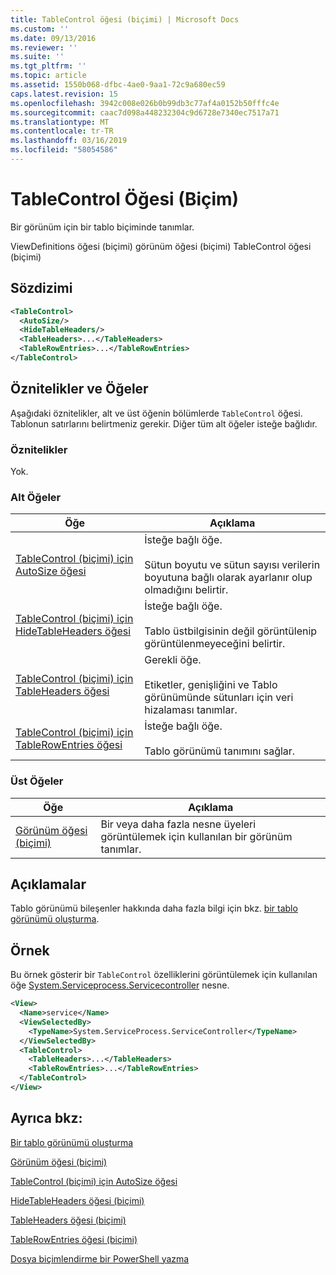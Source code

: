 ```yaml
---
title: TableControl öğesi (biçimi) | Microsoft Docs
ms.custom: ''
ms.date: 09/13/2016
ms.reviewer: ''
ms.suite: ''
ms.tgt_pltfrm: ''
ms.topic: article
ms.assetid: 1550b068-dfbc-4ae0-9aa1-72c9a680ec59
caps.latest.revision: 15
ms.openlocfilehash: 3942c008e026b0b99db3c77af4a0152b50fffc4e
ms.sourcegitcommit: caac7d098a448232304c9d6728e7340ec7517a71
ms.translationtype: MT
ms.contentlocale: tr-TR
ms.lasthandoff: 03/16/2019
ms.locfileid: "58054586"
---
```

# <a name="tablecontrol-element-format"></a>TableControl Öğesi (Biçim)

Bir görünüm için bir tablo biçiminde tanımlar.

ViewDefinitions öğesi (biçimi) görünüm öğesi (biçimi) TableControl öğesi (biçimi)

## <a name="syntax"></a>Sözdizimi

```xml
<TableControl>
  <AutoSize/>
  <HideTableHeaders/>
  <TableHeaders>...</TableHeaders>
  <TableRowEntries>...</TableRowEntries>
</TableControl>

```

## <a name="attributes-and-elements"></a>Öznitelikler ve Öğeler

Aşağıdaki öznitelikler, alt ve üst öğenin bölümlerde `TableControl` öğesi. Tablonun satırlarını belirtmeniz gerekir. Diğer tüm alt öğeler isteğe bağlıdır.

### <a name="attributes"></a>Öznitelikler

Yok.

### <a name="child-elements"></a>Alt Öğeler

|Öğe|Açıklama|
|-------------|-----------------|
|[TableControl (biçimi) için AutoSize öğesi](./autosize-element-for-tablecontrol-format.md)|İsteğe bağlı öğe.<br /><br /> Sütun boyutu ve sütun sayısı verilerin boyutuna bağlı olarak ayarlanır olup olmadığını belirtir.|
|[TableControl (biçimi) için HideTableHeaders öğesi](./hidetableheaders-element-format.md)|İsteğe bağlı öğe.<br /><br /> Tablo üstbilgisinin değil görüntülenip görüntülenmeyeceğini belirtir.|
|[TableControl (biçimi) için TableHeaders öğesi](./tableheaders-element-format.md)|Gerekli öğe.<br /><br /> Etiketler, genişliğini ve Tablo görünümünde sütunları için veri hizalaması tanımlar.|
|[TableControl (biçimi) için TableRowEntries öğesi](./tablerowentries-element-for-tablecontrol-format.md)|İsteğe bağlı öğe.<br /><br /> Tablo görünümü tanımını sağlar.|

### <a name="parent-elements"></a>Üst Öğeler

|Öğe|Açıklama|
|-------------|-----------------|
|[Görünüm öğesi (biçimi)](./view-element-format.md)|Bir veya daha fazla nesne üyeleri görüntülemek için kullanılan bir görünüm tanımlar.|

## <a name="remarks"></a>Açıklamalar

Tablo görünümü bileşenler hakkında daha fazla bilgi için bkz. [bir tablo görünümü oluşturma](./creating-a-table-view.md).

## <a name="example"></a>Örnek

Bu örnek gösterir bir `TableControl` özelliklerini görüntülemek için kullanılan öğe [System.Serviceprocess.Servicecontroller](/dotnet/api/System.ServiceProcess.ServiceController) nesne.

```xml
<View>
  <Name>service</Name>
  <ViewSelectedBy>
    <TypeName>System.ServiceProcess.ServiceController</TypeName>
  </ViewSelectedBy>
  <TableControl>
    <TableHeaders>...</TableHeaders>
    <TableRowEntries>...</TableRowEntries>
  </TableControl>
</View>

```

## <a name="see-also"></a>Ayrıca bkz:

[Bir tablo görünümü oluşturma](./creating-a-table-view.md)

[Görünüm öğesi (biçimi)](./view-element-format.md)

[TableControl (biçimi) için AutoSize öğesi](./autosize-element-for-tablecontrol-format.md)

[HideTableHeaders öğesi (biçimi)](./hidetableheaders-element-format.md)

[TableHeaders öğesi (biçimi)](./tableheaders-element-format.md)

[TableRowEntries öğesi (biçimi)](./tablerowentries-element-for-tablecontrol-format.md)

[Dosya biçimlendirme bir PowerShell yazma](./writing-a-powershell-formatting-file.md)
